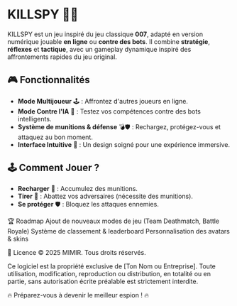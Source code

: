 # KILLSPY 🎯🔫

KILLSPY est un jeu inspiré du jeu classique **007**, adapté en version numérique jouable **en ligne** ou **contre des bots**. Il combine **stratégie**, **réflexes** et **tactique**, avec un gameplay dynamique inspiré des affrontements rapides du jeu original.

## 🎮 Fonctionnalités
- **Mode Multijoueur** 🕹️ : Affrontez d'autres joueurs en ligne.
- **Mode Contre l'IA** 🤖 : Testez vos compétences contre des bots intelligents.
- **Système de munitions & défense** 💣🛡️ : Rechargez, protégez-vous et attaquez au bon moment.
- **Interface Intuitive** 🎨 : Un design soigné pour une expérience immersive.

## 🕹️ Comment Jouer ?
- **Recharger** 🔄 : Accumulez des munitions.
- **Tirer** 🎯 : Abattez vos adversaires (nécessite des munitions).
- **Se protéger** 🛡️ : Bloquez les attaques ennemies.

🏆 Roadmap
 Ajout de nouveaux modes de jeu (Team Deathmatch, Battle Royale)
 Système de classement & leaderboard
 Personnalisation des avatars & skins

 📜 Licence
© 2025 MIMIR. Tous droits réservés.

Ce logiciel est la propriété exclusive de [Ton Nom ou Entreprise]. Toute utilisation, modification, reproduction ou distribution, en totalité ou en partie, sans autorisation écrite préalable est strictement interdite.


🔥 Préparez-vous à devenir le meilleur espion ! 🔥
